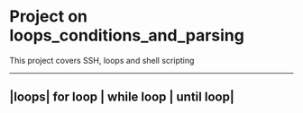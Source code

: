 # Project on loops_conditions_and_parsing

This project covers SSH, loops and shell scripting
___
|loops| for loop | while loop | until loop|
---

